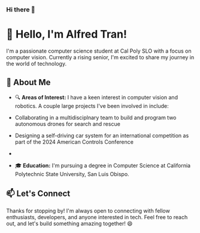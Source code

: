### Hi there 👋

<!--
**tdefl/tdefl** is a ✨ _special_ ✨ repository because its `README.md` (this file) appears on your GitHub profile.

Here are some ideas to get you started:

- 🔭 I’m currently working on ...
- 🌱 I’m currently learning ...
- 👯 I’m looking to collaborate on ...
- 🤔 I’m looking for help with ...
- 💬 Ask me about ...
- 📫 How to reach me: ...
- 😄 Pronouns: ...
- ⚡ Fun fact: ...
-->

# 👋 Hello, I'm Alfred Tran!

I'm a passionate computer science student at Cal Poly SLO with a focus on computer vision. Currently a rising senior, I'm excited to share my journey in the world of technology.

## 🚀 About Me

- 🔍 **Areas of Interest:** I have a keen interest in computer vision and robotics. A couple large projects I've been involved in include:

- Collaborating in a multidisciplnary team to build and program two autonomous drones for search and rescue
- Designing a self-driving car system for an international competition as part of the 2024 American Controls Conference
- 
- 🎓 **Education:** I'm pursuing a degree in Computer Science at California Polytechnic State University, San Luis Obispo.

## 📫 Let's Connect

Thanks for stopping by! I'm always open to connecting with fellow enthusiasts, developers, and anyone interested in tech. Feel free to reach out, and let's build something amazing together! 😄

